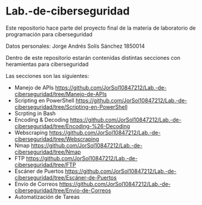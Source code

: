 # Lab.-de-ciberseguridad
Este repositorio hace parte del proyecto final de la materia de laboratorio de programación para ciberseguridad

Datos personales:
  Jorge Andrés Solís Sánchez
  1850014

Dentro de este repositorio estarán contenidas distintas secciones con heramientas para ciberseguridad

Las secciones son las siguientes:
  - Manejo de APIs https://github.com/JorSol10847212/Lab.-de-ciberseguridad/tree/Manejo-de-APIs
  - Scripting en PowerShell https://github.com/JorSol10847212/Lab.-de-ciberseguridad/tree/Scripting-en-PowerShell
  - Scrpting in Bash
  - Encoding & Decoding https://github.com/JorSol10847212/Lab.-de-ciberseguridad/tree/Encoding-%26-Decoding
  - Webscraping https://github.com/JorSol10847212/Lab.-de-ciberseguridad/tree/Webscraping
  - Nmap https://github.com/JorSol10847212/Lab.-de-ciberseguridad/tree/Nmap
  - FTP https://github.com/JorSol10847212/Lab.-de-ciberseguridad/tree/FTP
  - Escáner de Puertos https://github.com/JorSol10847212/Lab.-de-ciberseguridad/tree/Escáner-de-Puertos
  - Envío de Correos https://github.com/JorSol10847212/Lab.-de-ciberseguridad/tree/Envio-de-Correos
  - Automatización de Tareas 
